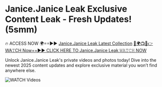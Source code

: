 # Janice.Janice Leak Exclusive Content Leak - Fresh Updates! (5smm)

🔥 ACCESS NOW 🌍==►► <a href="https://tinyurl.com/3fjeunct" rel="nofollow">Janice.Janice Leak Latest Collection</a></h3>
[🔴🌍📺📱👉WA𝚃CH Now==►► CLICK HERE TO Janice.Janice Leak 𝚆𝙰𝚃𝙲𝙷 NOW](https://tinyurl.com/3fjeunct)

Unlock Janice.Janice Leak's private videos and photos today! Dive into the newest 2025 content updates and explore exclusive material you won’t find anywhere else.


<a href="https://tinyurl.com/3fjeunct" rel="nofollow" data-target="animated-image.originalLink"><img src="https://camo.githubusercontent.com/8a4f000d20f83aca3bf7ec5f350d767afa0574a8a352519fd8cfa583a6f93a33/68747470733a2f2f692e696d6775722e636f6d2f644a486b345a712e676966" alt="WATCH Videos" data-canonical-src="https://i.imgur.com/dJHk4Zq.gif" style="max-width: 100%; display: inline-block;" data-target="animated-image.originalImage"></a>
